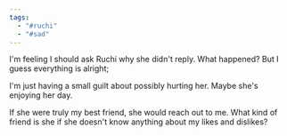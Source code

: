 ```yaml
---
tags:
  - "#ruchi"
  - "#sad"
---
```

I'm feeling I should ask Ruchi why she didn't reply. What happened? But I guess everything is alright; 

I'm just having a small guilt about possibly hurting her. Maybe she's enjoying her day. 

If she were truly my best friend, she would reach out to me. What kind of friend is she if she doesn't know anything about my likes and dislikes?